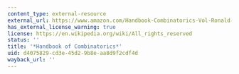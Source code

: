 ```yaml
---
content_type: external-resource
external_url: https://www.amazon.com/Handbook-Combinatorics-Vol-Ronald-Graham/dp/0262071703
has_external_license_warning: true
license: https://en.wikipedia.org/wiki/All_rights_reserved
status: ''
title: '*Handbook of Combinatorics*'
uid: d4075829-cd3e-45d2-9b8e-aa8d9f2cdf4d
wayback_url: ''
---
```

